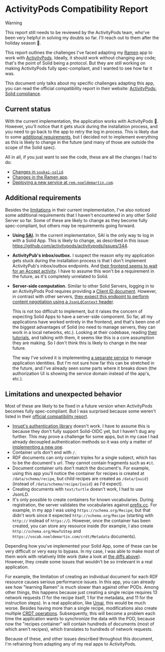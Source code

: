 # ActivityPods Compatibility Report

> [!WARNING]
> This report still needs to be reviewed by the ActivityPods team, who've been very helpful in solving my doubts so far. I'll reach out to them after the holiday season 🎄.

This report outlines the challenges I've faced adapting my [Ramen](https://ramen.noeldemartin.com) app to work with [ActivityPods](https://activitypods.org/). Ideally, it should work without changing any code; that's the point of Solid being a protocol. But they are still working on making ActivityPods fully spec-compliant, and I wanted to see how far it was.

This document only talks about my specific challenges adapting this app, you can read the official compatibility report in their website: [ActivityPods: Solid compliance](https://activitypods.org/specs/solid).

## Current status

With the current implementation, the application works with ActivityPods 🥳. However, you'll notice that it gets stuck during the installation process, and you need to go back to the app to retry the log in process. This is likely due to some [additional requirements](#additional-requirements), but I decided not to implement everything as this is likely to change in the future (and many of those are outside the scope of the Solid spec).

All in all, if you just want to see the code, these are all the changes I had to do:

-   [Changes in `soukai-solid`](https://github.com/NoelDeMartin/soukai-solid/commit/c8e51620dd240521cb1a339487049e5573baaad3).
-   [Changes in the Ramen app](https://github.com/NoelDeMartin/ramen/commit/9555ba84c942d5612c052b5241a2cce5ef4b85f7).
-   [Deploying a new service at `rem.noeldemartin.com`](https://github.com/NoelDeMartin/rem/).

## Additional requirements

Besides the [limitations](#limitations) in their current implementation, I've also noticed some additional requirements that I haven't encountered in any other Solid Server so far. Some of these are likely to change as they become fully spec-compliant, but others may be requirements going forward.

-   **Using [SAI](https://solid.github.io/data-interoperability-panel/specification/).** In the current implementation, SAI is the only way to log in with a Solid App. This is likely to change, as described in this issue: https://github.com/activitypods/activitypods/issues/344.

-   **ActivityPub's inbox/outbox.** I suspect the reason why my application gets stuck during the installation process is that I don't implement ActivityPub's inbox/outbox endpoints. And [their frontend seems to wait for an Accept activity](https://github.com/activitypods/activitypods/blob/2888f28fcb5e5607f3498a4f84cbf7b64b8a33ea/pod-provider/frontend/src/pages/AuthorizePage/InstallationScreen.js#L69..L75). I have to assume this won't be a requirement in the future, as it's completely unrelated to Solid.

-   **Server-side computation.** Similar to other Solid Servers, logging in to an ActivityPods Pod requires providing a [Client ID document](https://solid.github.io/solid-oidc/#clientids-document). However, in contrast with other servers, [they expect this endpoint to perform content negotiation using a `JsonLdContext` header](https://github.com/assemblee-virtuelle/semapps/issues/1204#issuecomment-1809738430).

    This is not too difficult to implement, but it raises the concern of expecting Solid Apps to have a server-side component. So far, all my applications have worked entirely in the frontend, and that's been one of the biggest advantages of Solid (no need to manage servers, they can work in a local networks, etc.). Looking at their codebase, reading [their tutorials](https://docs.activitypods.org/tutorials/create-your-first-social-app/), and talking with them, it seems like this is a core assumption they are making. So I don't think this is likely to change in the near future.

    The way I've solved it is implementing [a separate service](https://github.com/NoelDeMartin/rem/) to manage application identities. But I'm not sure how far this can be stretched in the future, and I've already seen some parts where it breaks down (the authorization UI is showing the service domain instead of the app's, etc.).

## Limitations and unexpected behavior

Most of these are likely to be fixed in a future version when ActivityPods becomes fully spec-compliant. But I was surprised because some weren't listed in their [official compatibility report](https://activitypods.org/specs/solid).

-   [Inrupt's authentication library](https://github.com/inrupt/solid-client-authn-js) doesn't work. I have to assume this is because they don't fully support Solid-OIDC yet, but I haven't dug any further. This may prove a challenge for some apps, but in my case I had already decoupled authentication methods so it was only a matter of [implementing a new one](https://github.com/NoelDeMartin/ramen/blob/main/src/auth/ActivityPodsAuthenticator.ts).
-   Container urls don't end with `/`.
-   RDF documents can only contain triples for a single subject, which has to be the document's url. They cannot contain fragments such as `#it`.
-   Document container urls don't match the document's. For example, using this app you'll notice the container for recipes is created at `/data/schema/recipe`, but child recipes are created as `/data/{uuid}` (instead of `/data/schema/recipe/{uuid}` as I'd expect).
-   Creating documents with `text/turtle` doesn't work, I had to use JsonLD.
-   It's only possible to create containers for known vocabularies. During registration, the server validates the vocabularies against [prefix.cc](https://prefix.cc/). For example, in my app I was using `https://schema.org/Recipe`; but that didn't work since it expected `http://schema.org/Recipe` (starting with `http://` instead of `https://`). However, once the container has been created, you can store any resource inside (for example, I also create `http://schema.org/HowToStep` and `https://vocab.noeldemartin.com/crdt/Metadata` documents).

Depending how you've implemented your Solid App, some of these can be very difficult or very easy to bypass. In my case, I was able to make most of them work with relatively little work (take a look at [the diffs above](#current-status)). However, they create some issues that wouldn't be so irrelevant in a real application.

For example, the limitation of creating an individual document for each RDF resource causes serious performance issues. In this app, you can already see how "learning Ramen" is much slower than against other PODs. Among other things, this happens because just creating a single recipe requires 13 network requests (1 for the recipe itself, 1 for the metadata, and 11 for the instruction steps). In a real application, like [Umai](https://umai.noeldemartin.com), this would be much worse. Besides having more than a single recipe, modifications also create multiple [CRDT operations](https://vocab.noeldemartin.com/crdt/Operation). Subsequently, this will become a problem each time the application wants to synchronize the data with the POD, because now the "recipes container" will contain hundreds of documents (most of which aren't recipes), which translates to hundreds of network requests.

Because of these, and other issues described throughout this document, I'm refraining from adapting any of my real apps to ActivityPods.
